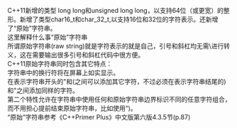 C++11新增的类型 long long和unsigned long long，以支持64位（或更宽）的整形。新增了类型char16_t和char_32_t,以支持16位和32位的字符表示。还新增了“原始”字符串。  
这里解释什么事“原始”字符串  
所谓原始字符串(raw string)就是字符表示的就是自己，引号和斜杠均无需\进行转义，这在需要输出很多引号和斜杠代码中很方便。  
C++11原始字符串同时包含其它特点：  
字符串中的换行符将在屏幕上如实显示。  
在表示字符串开头的"和(之间可以添加其它字符，不过必须在表示字符串结尾的)和"之间添加同样的字符。  
第二个特性允许在字符串中使用任何和原始字符串边界标识不同的任意字符组合，而不用担心提前结束原始字符串，比如使用“)。  
“原始”字符串参考《C++Primer Plus》中文版第六版4.3.5节(p.87)
